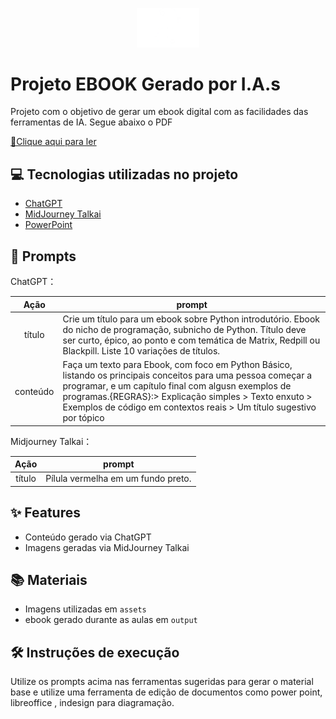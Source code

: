 <p align="center">
    <img width="100" src="assets/python white.png">
</p>


# Projeto EBOOK Gerado por I.A.s


Projeto com o objetivo de gerar um ebook digital com as facilidades das ferramentas de IA. Segue abaixo o PDF

<a href="https://github.com/santana246/prompts-recipe-to-create-a-ebook/blob/main/output/ebook%20-%20redpill%20python.pdf" title="View PDF now"> 📕Clique aqui para ler</a>

## 💻 Tecnologias utilizadas no projeto

- [ChatGPT](https://chat.openai.com/) 
- [MidJourney Talkai](https://midjourney.talkai.info/pt/)
- [PowerPoint](https://www.microsoft.com/en/microsoft-365/powerpoint)

## 🧠 Prompts


ChatGPT：

|   Ação   | prompt                                                                                                                                                                                                                                                                         |
| :------: | ------------------------------------------------------------------------------------------------------------------------------------------------------------------------------------------------------------------------------------------------------------------------------ |
|  título  | Crie um título para um ebook sobre Python introdutório. Ebook do nicho de programação, subnicho de Python. Título deve ser curto, épico, ao ponto e com temática de Matrix, Redpill ou Blackpill. Liste 10 variações de títulos.                                                        |
| conteúdo | Faça um texto para Ebook, com foco em Python Básico, listando os principais conceitos para uma pessoa começar a programar, e um capítulo final com algusn exemplos de programas.{REGRAS}:> Explicação simples > Texto enxuto > Exemplos de código em contextos reais > Um título sugestivo por tópico|


Midjourney Talkai：

|  Ação  | prompt                                                                                 |
| :----: | -------------------------------------------------------------------------------------- |
| título | Pílula vermelha em um fundo preto. |

## ✨ Features

- Conteúdo gerado via ChatGPT
- Imagens geradas via MidJourney Talkai

## 📚 Materiais

- Imagens utilizadas em `assets`
- ebook gerado durante as aulas em `output`

## 🛠️ Instruções de execução

Utilize os prompts acima nas ferramentas sugeridas para gerar o material base e utilize uma ferramenta de edição de documentos como power point, libreoffice , indesign para diagramação.

